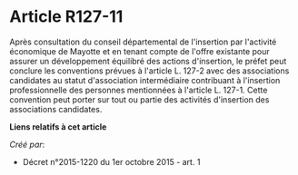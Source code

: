 # Article R127-11

Après consultation du conseil départemental de l'insertion par l'activité économique de Mayotte et en tenant compte de
l'offre existante pour assurer un développement équilibré des actions d'insertion, le préfet peut conclure les conventions
prévues à l'article L. 127-2 avec des associations candidates au statut d'association intermédiaire contribuant à l'insertion
professionnelle des personnes mentionnées à l'article L. 127-1. Cette convention peut porter sur tout ou partie des activités
d'insertion des associations candidates.

**Liens relatifs à cet article**

_Créé par_:

  - Décret n°2015-1220 du 1er octobre 2015 - art. 1
